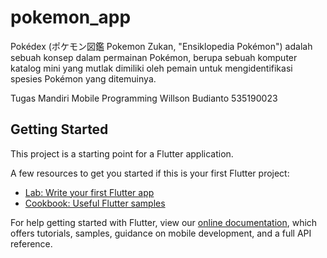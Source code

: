 # pokemon_app


Pokédex (ポケモン図鑑 Pokemon Zukan, "Ensiklopedia Pokémon") adalah sebuah konsep dalam permainan Pokémon, berupa sebuah komputer katalog mini yang mutlak dimiliki oleh pemain untuk mengidentifikasi spesies Pokémon yang ditemuinya.

Tugas Mandiri Mobile Programming Willson Budianto 535190023

## Getting Started

This project is a starting point for a Flutter application.

A few resources to get you started if this is your first Flutter project:

- [Lab: Write your first Flutter app](https://flutter.dev/docs/get-started/codelab)
- [Cookbook: Useful Flutter samples](https://flutter.dev/docs/cookbook)

For help getting started with Flutter, view our
[online documentation](https://flutter.dev/docs), which offers tutorials,
samples, guidance on mobile development, and a full API reference.
